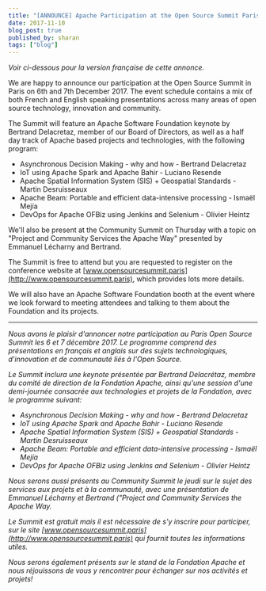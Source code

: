 ```yaml
---
title: "[ANNOUNCE] Apache Participation at the Open Source Summit Paris"
date: 2017-11-10
blog_post: true
published_by: sharan
tags: ["blog"]
---
```


_Voir ci-dessous pour la version française de cette annonce._

We are happy to announce our participation at the Open Source Summit in Paris on 6th and 7th December 2017. The event
schedule contains a mix of both French and English speaking presentations across many areas of open source technology,
innovation and community. 

The Summit will feature an Apache Software Foundation keynote by Bertrand Delacretaz, member of our Board of Directors,
as well as a half day track of Apache based projects and technologies, with the following program:

* Asynchronous Decision Making - why and how - Bertrand Delacretaz
* IoT using Apache Spark and Apache Bahir - Luciano Resende
* Apache Spatial Information System (SIS) + Geospatial Standards - Martin Desruisseaux
* Apache Beam: Portable and efficient data-intensive processing - Ismaël Mejía
* DevOps for Apache OFBiz using Jenkins and Selenium - Olivier Heintz

We'll also be present at the Community Summit on Thursday with a topic on "Project and Community Services the Apache Way"
presented by Emmanuel Lécharny and Bertrand.

The Summit is free to attend but you are requested to register on the conference website at
[www.opensourcesummit.paris](http://www.opensourcesummit.paris), which provides lots more details.

We will also have an Apache Software Foundation booth at the event where we look forward to meeting attendees and
talking to them about the Foundation and its projects.

---------

<em>

Nous avons le plaisir d'annoncer notre participation au Paris Open Source Summit les 6 et 7 décembre 2017. Le programme
comprend des présentations en français et anglais sur des sujets technologiques, d'innovation et de communauté liés à
l'Open Source.

Le Summit inclura une keynote présentée par Bertrand Delacrétaz, membre du comité de direction de la Fondation Apache,
ainsi qu'une session d'une demi-journée consacrée aux technologies et projets de la Fondation, avec le programme suivant:

* Asynchronous Decision Making - why and how - Bertrand Delacretaz
* IoT using Apache Spark and Apache Bahir - Luciano Resende
* Apache Spatial Information System (SIS) + Geospatial Standards - Martin Desruisseaux
* Apache Beam: Portable and efficient data-intensive processing - Ismaël Mejía
* DevOps for Apache OFBiz using Jenkins and Selenium - Olivier Heintz

Nous serons aussi présents au Community Summit le jeudi sur le sujet des services aux projets et à la communauté, avec
une présentation de Emmanuel Lécharny et Bertrand ("Project and Community Services the Apache Way.

Le Summit est gratuit mais il est nécessaire de s'y inscrire pour participer, sur le  site
[www.opensourcesummit.paris](http://www.opensourcesummit.paris) qui fournit toutes les informations utiles.

Nous serons également présents sur le stand de la Fondation Apache et nous réjouissons de vous y rencontrer pour
échanger sur nos activités et projets!

</em>
